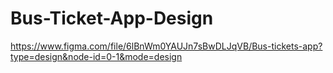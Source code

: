 # Bus-Ticket-App-Design
https://www.figma.com/file/6lBnWm0YAUJn7sBwDLJqVB/Bus-tickets-app?type=design&node-id=0-1&mode=design
